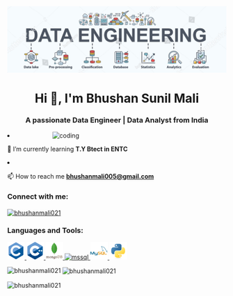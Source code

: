 ![logo](https://github.com/Bhushanmali021/Bhushanmali/blob/main/IMG_20241027_224505.jpg)
<h1 align="center">Hi 👋, I'm Bhushan Sunil Mali</h1>
<h3 align="center">A passionate Data Engineer | Data Analyst from India</h3>
<img align="right" alt="coding" width="400" src="https://assets.zyrosite.com/Aq20eV79zLfpXV6b/data-science-2-mP4XPq0y3wUKory9.gif"

- 🌱 I’m currently learning **T.Y Btect in ENTC**

- 📫 How to reach me **bhushanmali005@gmail.com**

<h3 align="left">Connect with me:</h3>
<p align="left">
<a href="https://linkedin.com/in/bhushanmali" target="blank"><img align="center" src="https://raw.githubusercontent.com/rahuldkjain/github-profile-readme-generator/master/src/images/icons/Social/linked-in-alt.svg" alt="bhushanmali021" height="30" width="40" /></a>
</p>

<h3 align="left">Languages and Tools:</h3>
<p align="left"> <a href="https://www.cprogramming.com/" target="_blank" rel="noreferrer"> <img src="https://raw.githubusercontent.com/devicons/devicon/master/icons/c/c-original.svg" alt="c" width="40" height="40"/> </a> <a href="https://www.w3schools.com/cpp/" target="_blank" rel="noreferrer"> <img src="https://raw.githubusercontent.com/devicons/devicon/master/icons/cplusplus/cplusplus-original.svg" alt="cplusplus" width="40" height="40"/> </a> <a href="https://www.mongodb.com/" target="_blank" rel="noreferrer"> <img src="https://raw.githubusercontent.com/devicons/devicon/master/icons/mongodb/mongodb-original-wordmark.svg" alt="mongodb" width="40" height="40"/> </a> <a href="https://www.microsoft.com/en-us/sql-server" target="_blank" rel="noreferrer"> <img src="https://www.svgrepo.com/show/303229/microsoft-sql-server-logo.svg" alt="mssql" width="40" height="40"/> </a> <a href="https://www.mysql.com/" target="_blank" rel="noreferrer"> <img src="https://raw.githubusercontent.com/devicons/devicon/master/icons/mysql/mysql-original-wordmark.svg" alt="mysql" width="40" height="40"/> </a> <a href="https://www.python.org" target="_blank" rel="noreferrer"> <img src="https://raw.githubusercontent.com/devicons/devicon/master/icons/python/python-original.svg" alt="python" width="40" height="40"/> </a> </p>

<p><img align="left" src="https://github-readme-stats.vercel.app/api/top-langs?username=bhushanmali021&show_icons=true&locale=en&layout=compact" alt="bhushanmali021" /></p>

<p>&nbsp;<img align="center" src="https://github-readme-stats.vercel.app/api?username=bhushanmali021&show_icons=true&locale=en" alt="bhushanmali021" /></p>

<p><img align="center" src="https://github-readme-streak-stats.herokuapp.com/?user=bhushanmali021&" alt="bhushanmali021" /></p>
